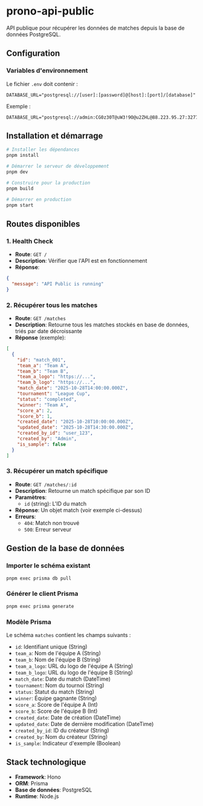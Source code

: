# prono-api-public

API publique pour récupérer les données de matches depuis la base de données PostgreSQL.

## Configuration

### Variables d'environnement

Le fichier `.env` doit contenir :

```
DATABASE_URL="postgresql://[user]:[password]@[host]:[port]/[database]"
```

Exemple :
```
DATABASE_URL="postgresql://admin:CG0z30T@uW3!9O@u2ZHL@88.223.95.27:32774/matches"
```

## Installation et démarrage

```bash
# Installer les dépendances
pnpm install

# Démarrer le serveur de développement
pnpm dev

# Construire pour la production
pnpm build

# Démarrer en production
pnpm start
```

## Routes disponibles

### 1. Health Check
- **Route**: `GET /`
- **Description**: Vérifier que l'API est en fonctionnement
- **Réponse**:
```json
{
  "message": "API Public is running"
}
```

### 2. Récupérer tous les matches
- **Route**: `GET /matches`
- **Description**: Retourne tous les matches stockés en base de données, triés par date décroissante
- **Réponse** (exemple):
```json
[
  {
    "id": "match_001",
    "team_a": "Team A",
    "team_b": "Team B",
    "team_a_logo": "https://...",
    "team_b_logo": "https://...",
    "match_date": "2025-10-28T14:00:00.000Z",
    "tournament": "League Cup",
    "status": "completed",
    "winner": "Team A",
    "score_a": 2,
    "score_b": 1,
    "created_date": "2025-10-28T10:00:00.000Z",
    "updated_date": "2025-10-28T14:30:00.000Z",
    "created_by_id": "user_123",
    "created_by": "Admin",
    "is_sample": false
  }
]
```

### 3. Récupérer un match spécifique
- **Route**: `GET /matches/:id`
- **Description**: Retourne un match spécifique par son ID
- **Paramètres**:
  - `id` (string): L'ID du match
- **Réponse**: Un objet match (voir exemple ci-dessus)
- **Erreurs**:
  - `404`: Match non trouvé
  - `500`: Erreur serveur

## Gestion de la base de données

### Importer le schéma existant

```bash
pnpm exec prisma db pull
```

### Générer le client Prisma

```bash
pnpm exec prisma generate
```

### Modèle Prisma

Le schéma `matches` contient les champs suivants :
- `id`: Identifiant unique (String)
- `team_a`: Nom de l'équipe A (String)
- `team_b`: Nom de l'équipe B (String)
- `team_a_logo`: URL du logo de l'équipe A (String)
- `team_b_logo`: URL du logo de l'équipe B (String)
- `match_date`: Date du match (DateTime)
- `tournament`: Nom du tournoi (String)
- `status`: Statut du match (String)
- `winner`: Équipe gagnante (String)
- `score_a`: Score de l'équipe A (Int)
- `score_b`: Score de l'équipe B (Int)
- `created_date`: Date de création (DateTime)
- `updated_date`: Date de dernière modification (DateTime)
- `created_by_id`: ID du créateur (String)
- `created_by`: Nom du créateur (String)
- `is_sample`: Indicateur d'exemple (Boolean)

## Stack technologique

- **Framework**: Hono
- **ORM**: Prisma
- **Base de données**: PostgreSQL
- **Runtime**: Node.js
